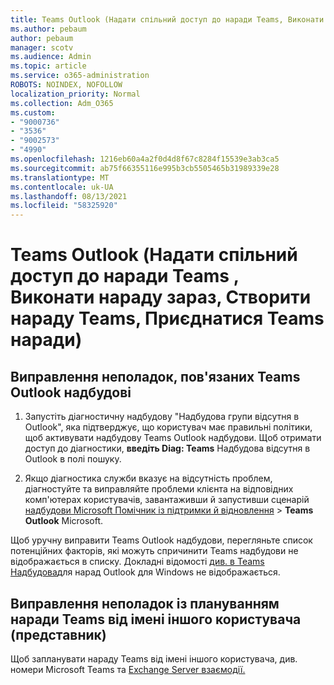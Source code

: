 ```yaml
---
title: Teams Outlook (Надати спільний доступ до наради Teams, Виконати нараду, Створити Teams, Приєднатися Teams наради)
ms.author: pebaum
author: pebaum
manager: scotv
ms.audience: Admin
ms.topic: article
ms.service: o365-administration
ROBOTS: NOINDEX, NOFOLLOW
localization_priority: Normal
ms.collection: Adm_O365
ms.custom:
- "9000736"
- "3536"
- "9002573"
- "4990"
ms.openlocfilehash: 1216eb60a4a2f0d4d8f67c8284f15539e3ab3ca5
ms.sourcegitcommit: ab75f66355116e995b3cb5505465b31989339e28
ms.translationtype: MT
ms.contentlocale: uk-UA
ms.lasthandoff: 08/13/2021
ms.locfileid: "58325920"
---
```

# <a name="teams-outlook-add-in-share-to-teams--meet-now-new-teams-meeting-join-teams-meeting"></a>Teams Outlook (Надати спільний доступ до наради Teams , Виконати нараду зараз, Створити нараду Teams, Приєднатися Teams наради)

## <a name="to-troubleshoot-a-missing-teams-outlook-add-in"></a>Виправлення неполадок, пов'язаних Teams Outlook надбудові

1. Запустіть діагностичну надбудову "Надбудова групи відсутня в Outlook", яка підтверджує, що користувач має правильні політики, щоб активувати надбудову Teams Outlook надбудови. Щоб отримати доступ до діагностики, **введіть Diag: Teams** Надбудова відсутня в Outlook в полі пошуку.

1. Якщо діагностика служби вказує на відсутність проблем, діагностуйте та виправляйте проблеми клієнта на відповідних комп'ютерах користувачів, завантаживши й запустивши сценарій [надбудови Microsoft Помічник із підтримки й відновлення](https://aka.ms/SaRA-TeamsAddInScenario)  >  **Teams Outlook** Microsoft.

Щоб уручну виправити Teams Outlook надбудови, перегляньте список потенційних факторів, які можуть спричинити Teams надбудови не відображається в списку. Докладні відомості [див. в Teams Надбудова](https://docs.microsoft.com/microsoftteams/teams-add-in-for-outlook#teams-meeting-add-in-in-outlook-for-windows-does-not-show)для нарад Outlook для Windows не відображається.

## <a name="to-troubleshoot-scheduling-a-teams-meeting-on-behalf-of-someone-else-delegate"></a>Виправлення неполадок із плануванням наради Teams від імені іншого користувача (представник)

Щоб запланувати нараду Teams від імені іншого користувача, див. номери Microsoft Teams та [Exchange Server взаємодії.](https://docs.microsoft.com/microsoftteams/troubleshoot/known-issues/teams-exchange-interaction-issue)
